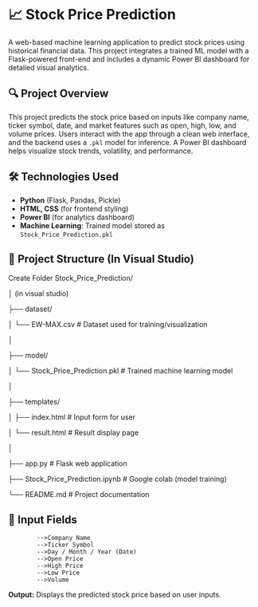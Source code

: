 # 📈 Stock Price Prediction

A web-based machine learning application to predict stock prices using historical financial data. This project integrates a trained ML model with a Flask-powered front-end and includes a dynamic Power BI dashboard for detailed visual analytics.


## 🔍 Project Overview

This project predicts the stock price based on inputs like company name, ticker symbol, date, and market features such as open, high, low, and volume prices. Users interact with the app through a clean web interface, and the backend uses a `.pkl` model for inference. A Power BI dashboard helps visualize stock trends, volatility, and performance.


## 🛠️ Technologies Used

- **Python** (Flask, Pandas, Pickle)
- **HTML, CSS** (for frontend styling)
- **Power BI** (for analytics dashboard)
- **Machine Learning**: Trained model stored as `Stock_Price_Prediction.pkl`


## 📁 Project Structure (In Visual Studio)

Create Folder Stock_Price_Prediction/

│ (in visual studio)

├── dataset/

│ └── EW-MAX.csv # Dataset used for training/visualization

│

├── model/

│ └── Stock_Price_Prediction.pkl # Trained machine learning model

│

├── templates/

│ ├── index.html # Input form for user

│ └── result.html # Result display page

│

├── app.py # Flask web application

├── Stock_Price_Prediction.ipynb # Google colab (model training)

└── README.md # Project documentation


## 🧪 Input Fields
            -->Company Name
            -->Ticker Symbol
            -->Day / Month / Year (Date)
            -->Open Price
            -->High Price
            -->Low Price
            -->Volume
**Output:** Displays the predicted stock price based on user inputs.

